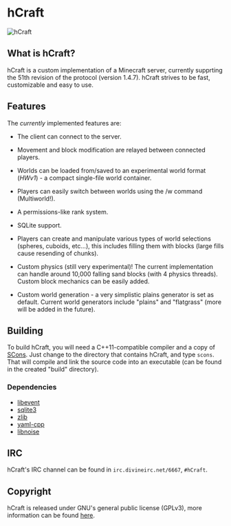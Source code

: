 hCraft
======

![hCraft](https://raw.github.com/BizarreCake/hCraft/master/etc/45-small.png)

What is hCraft?
---------------

hCraft is a custom implementation of a Minecraft server, currently supprting the
51th revision of the protocol (version 1.4.7). hCraft strives to be fast,
customizable and easy to use.

Features
--------

The _currently_ implemented features are:
*  The client can connect to the server.
*  Movement and block modification are relayed between connected players.
*  Worlds can be loaded from/saved to an experimental world format (*HWv1*) -
   a compact single-file world container.
*  Players can easily switch between worlds using the /w command (Multiworld!).
*  A permissions-like rank system.
*  SQLite support.

*  Players can create and manipulate various types of world selections (spheres, cuboids, etc...),
   this includes filling them with blocks (large fills cause resending of chunks).
*  Custom physics (still very experimental)! The current implementation can handle
   around 10,000 falling sand blocks (with 4 physics threads).
   Custom block mechanics can be easily added.
*  Custom world generation - a very simplistic plains generator is set as default.
   Current world generators include "plains" and "flatgrass" (more will be added in the future).


Building
--------

To build hCraft, you will need a C++11-compatible compiler and a copy of
[SCons](http://www.scons.org/). Just change to the directory that contains
hCraft, and type `scons`. That will compile and link the source code into
an executable (can be found in the created "build" directory).

### Dependencies
*  [libevent](http://libevent.org/)
*  [sqlite3](http://www.sqlite.org/)
*  [zlib](http://www.zlib.net/)
*  [yaml-cpp](http://code.google.com/p/yaml-cpp/)
*  [libnoise](http://libnoise.sourceforge.net/)

IRC
---

hCraft's IRC channel can be found in `irc.divineirc.net/6667`, `#hCraft`.

Copyright
---------

hCraft is released under GNU's general public license (GPLv3), more information
can be found [here](http://www.gnu.org/licenses/gpl.html).

